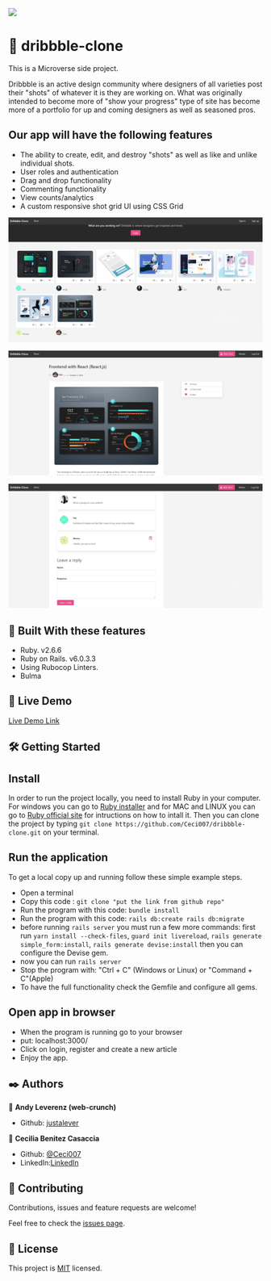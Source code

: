 ![](https://img.shields.io/badge/Microverse-blueviolet)

#  🧐 dribbble-clone
This is a Microverse side project.

Dribbble is an active design community where designers of all varieties post their "shots" of whatever it is they are working on. What was originally intended to become more of "show your progress" type of site has become more of a portfolio for up and coming designers as well as seasoned pros.

## Our app will have the following features

- The ability to create, edit, and destroy "shots" as well as like and unlike individual shots.
- User roles and authentication
- Drag and drop functionality
- Commenting functionality
- View counts/analytics
- A custom responsive shot grid UI using CSS Grid

![app screenshot 1](./screenshot-1.png)

![app screenshot 2](./screenshot-2.png)

![app screenshot 3](./screenshot-3.png)

## 🔧 Built With these features
- Ruby. v2.6.6
- Ruby on Rails. v6.0.3.3
- Using Rubocop Linters.
- Bulma

## 🔴 Live Demo

[Live Demo Link](https://microverse-dribbble.herokuapp.com/)

## 🛠 Getting Started
## Install 
In order to run the project locally, you need to install Ruby in your computer. For windows you can go to [Ruby installer](https://rubyinstaller.org/) and for MAC and LINUX you can go to [Ruby official site](https://www.ruby-lang.org/en/downloads/) for intructions on how to intall it. Then you can clone the project by typing ```git clone https://github.com/Ceci007/dribbble-clone.git``` on your terminal.

## Run the application
To get a local copy up and running follow these simple example steps.

- Open a terminal
- Copy this code : ```git clone "put the link from github repo"```
- Run the program with this code: ```bundle install```
- Run the program with this code: ```rails db:create rails db:migrate```
- before running ```rails server``` you must run a few more commands: first run ```yarn install --check-files```, ```guard init livereload```, ```rails generate simple_form:install```, 
```rails generate devise:install``` then you can configure the Devise gem.
- now you can run ```rails server```
- Stop the program with: "Ctrl + C" (Windows or Linux) or "Command + C"(Apple)
- To have the full functionality check the Gemfile and configure all gems.

## Open app in browser

- When the program is running go to your browser
- put: localhost:3000/
- Click on login, register and create a new article
- Enjoy the app.

## ✒️ Authors
👤 **Andy Leverenz (web-crunch)**
- Github: [justalever](https://github.com/justalever)

👤 **Cecilia Benitez Casaccia**

- Github: [@Ceci007](https://github.com/Ceci007)
- LinkedIn:[LinkedIn](www.linkedin.com/in/cecilia-benítez)

## 🤝 Contributing
Contributions, issues and feature requests are welcome!

Feel free to check the [issues page](https://github.com/Ceci007/dribbble-clone/issues).

## 📝 License
This project is [MIT](lic.url) licensed.
